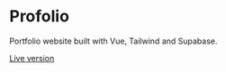 # Profolio

Portfolio website built with Vue, Tailwind and Supabase.

[Live version](https://kamilpomykala.dev)
